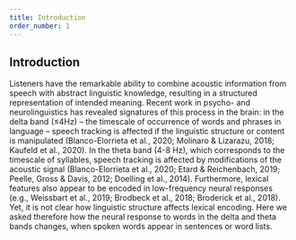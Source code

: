 ```yaml
---
title: Introduction
order_number: 1
---
```

## Introduction

Listeners have the remarkable ability to combine acoustic information from speech with abstract linguistic knowledge, resulting in a structured representation of intended meaning. Recent work in psycho- and neurolinguistics has revealed signatures of this process in the brain: in the delta band (≤4Hz) – the timescale of occurrence of words and phrases in language – speech tracking is affected if the linguistic structure or content is manipulated (Blanco-Elorrieta et al., 2020; Molinaro & Lizarazu, 2018; Kaufeld et al., 2020). In the theta band (4-8 Hz), which corresponds to the timescale of syllables, speech tracking is affected by modifications of the acoustic signal (Blanco-Elorrieta et al., 2020; Etard & Reichenbach, 2019; Peelle, Gross & Davis, 2012; Doelling et al., 2014). Furthermore, lexical features also appear to be encoded in low-frequency neural responses (e.g., Weissbart et al., 2019; Brodbeck et al., 2018; Broderick et al., 2018). Yet, it is not clear how linguistic structure affects lexical encoding. Here we asked therefore how the neural response to words in the delta and theta bands changes, when spoken words appear in sentences or word lists.
